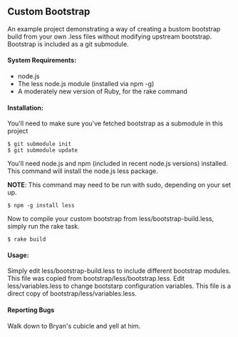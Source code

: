## Custom Bootstrap

An example project demonstrating a way of creating a bustom bootstrap build from
your own .less files without modifying upstream bootstrap. Bootstrap is included
as a git submodule.

#### System Requirements:
  * node.js
  * The less node.js module (installed via npm -g)
  * A moderately new version of Ruby, for the rake command

#### Installation:

You'll need to make sure you've fetched bootstrap as a submodule in this project

    $ git submodule init
    $ git submodule update

You'll need node.js and npm (included in recent node.js versions) installed. This command will install the node.js less package.

**NOTE**: This command may need to be run with sudo, depending on your set up.

    $ npm -g install less

Now to compile your custom bootstrap from less/bootstrap-build.less, simply run the rake task.

    $ rake build

#### Usage:

Simply edit less/bootstrap-build.less to include different bootstrap modules. This file was copied from bootstrap/less/bootstrap.less.
Edit less/variables.less to change bootstarp configuration variables. This file is a direct copy of bootstrap/less/variables.less.

#### Reporting Bugs

Walk down to Bryan's cubicle and yell at him.

